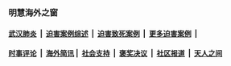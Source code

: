 
### 明慧海外之窗

####  [武汉肺炎](indexes/365.md?t=06250700) &nbsp;|&nbsp;  [迫害案例综述](indexes/328.md?t=06250700) &nbsp;|&nbsp; [迫害致死案例](indexes/277.md?t=06250700)  &nbsp;|&nbsp; [更多迫害案例](indexes/81.md?t=06250700)  &nbsp;|&nbsp; 
####  [时事评论](indexes/19.md?t=06250700) &nbsp;|&nbsp; [海外简讯](indexes/245.md?t=06250700)&nbsp;|&nbsp;  [社会支持](indexes/140.md?t=06250700) &nbsp;|&nbsp; [褒奖决议](indexes/282.md?t=06250700) &nbsp;|&nbsp; [社区报道](indexes/91.md?t=06250700)  &nbsp;|&nbsp; [天人之间](indexes/78.md?t=06250700) 

